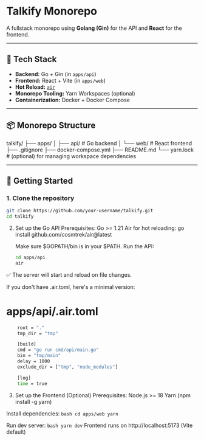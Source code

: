 # Talkify Monorepo

A fullstack monorepo using **Golang (Gin)** for the API and **React** for the frontend.

---

## 🧱 Tech Stack

- **Backend:** Go + Gin (in `apps/api`)
- **Frontend:** React + Vite (in `apps/web`)
- **Hot Reload:** [`air`](https://github.com/cosmtrek/air)
- **Monorepo Tooling:** Yarn Workspaces (optional)
- **Containerization:** Docker + Docker Compose

---

## 📦 Monorepo Structure

talkify/
├── apps/
│ ├── api/ # Go backend
│ └── web/ # React frontend
├── .gitignore
├── docker-compose.yml
├── README.md
└── yarn.lock # (optional) for managing workspace dependencies


---

## 🚀 Getting Started

### 1. Clone the repository

```bash
git clone https://github.com/your-username/talkify.git
cd talkify
```

2. Set up the Go API
Prerequisites:
    Go >= 1.21
    Air for hot reloading:
    go install github.com/cosmtrek/air@latest

    Make sure $GOPATH/bin is in your $PATH.
    Run the API:

    ```bash
    cd apps/api
    air
    ```
✅ The server will start and reload on file changes.

If you don't have .air.toml, here's a minimal version:
# apps/api/.air.toml
```bash
    root = "."
    tmp_dir = "tmp"

    [build]
    cmd = "go run cmd/api/main.go"
    bin = "tmp/main"
    delay = 1000
    exclude_dir = ["tmp", "node_modules"]

    [log]
    time = true
```

3. Set up the Frontend (Optional)
Prerequisites:
    Node.js >= 18
    Yarn (npm install -g yarn)

Install dependencies:
    ```bash
    cd apps/web
    yarn
    ```

Run dev server:
    ``` bash
    yarn dev
    ```
Frontend runs on http://localhost:5173 (Vite default)